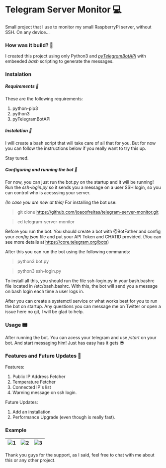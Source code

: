 # Telegram Server Monitor 💻
Small project that I use to monitor my small RaspberryPi server, without SSH. On any device...

### How was it build? 🐍
I created this project using only Python3 and _[pyTelegramBotAPI](https://github.com/eternnoir/pyTelegramBotAPI)_ with embeeded _bash_ scripting to generate the messages.

### Instalation
##### Requirements 📲
These are the following requirements:
1. python-pip3
2. python3
3. pyTelegramBotAPI

##### Instalation 🤖
I will create a bash script that will take care of all that for you. But for now you can follow the instructions below if you really want to try this up.

Stay tuned.

##### Configuring and running the bot 🤖

For now, you can just run the bot.py on the startup and it will be running!
Run the _ssh-login.py_ so it sends you a message on a user SSH login, so you can control who is acesssing
your server.

*(In case you are new at this)*
For installing the bot use: 

> git clone https://github.com/joaoofreitas/telegram-server-monitor.git

> cd telegram-server-monitor

Before you run the bot. You should create a bot with @BotFather and config your _config.json_ file and put your API Token and CHATID provided.
(You can see more details at https://core.telegram.org/bots)

After this you can run the bot using the following commands:

> python3 bot.py

> python3 ssh-login.py

To install all this, you should run the file ssh-login.py in your bash.bashrc file located in /etc/bash.bashrc.
With this, the bot will send you a message on bash login each time a user logs in.

After you can create a systemctl service or what works best for you to run the bot on startup.
Any questions you can message me on Twitter or open a issue here no git, I will be glad to help.

### Usage 📟

After running the bot. You can acess your telegram and use _/start_ on your bot. And start messaging him!
Just has easy has it gets 😎

### Features and Future Updates 🚀
Features:
1. Public IP Address Fetcher
2. Temperature Fetcher
3. Connected IP's list
4. Warning message on ssh login.

Future Updates:
1. Add an installation
2. Performance Upgrade (even though is really fast).

### Example
| ![1](https://user-images.githubusercontent.com/31630346/75636871-6b75aa80-5c1a-11ea-80bc-5d5dd1f164d9.jpeg) | ![2](https://user-images.githubusercontent.com/31630346/75636874-76c8d600-5c1a-11ea-8a2c-8815ff51a27c.jpeg) | ![3](https://user-images.githubusercontent.com/31630346/75636879-7c262080-5c1a-11ea-809c-47a3f5e56381.jpeg) |
|:---:|:---:|:---:|


Thank you guys for the support, as I said, feel free to chat with me about this or any other project. 
